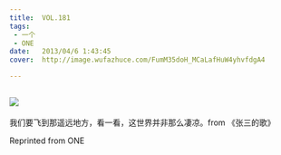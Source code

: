 ```yaml
---
title:	VOL.181
tags:
 - 一个
 - ONE
date:	2013/04/6 1:43:45
cover:	http://image.wufazhuce.com/FumM35doH_MCaLafHuW4yhvfdgA4

---
```

![](http://image.wufazhuce.com/FumM35doH_MCaLafHuW4yhvfdgA4)
---

我们要飞到那遥远地方，看一看，这世界并非那么凄凉。from 《张三的歌》
 
Reprinted from ONE
